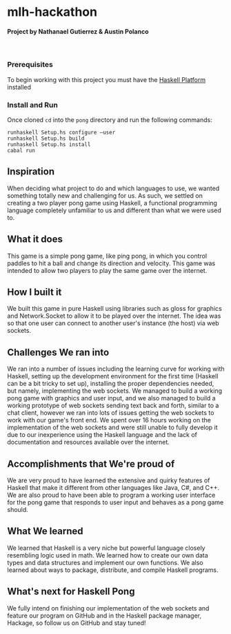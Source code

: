 # mlh-hackathon
#### Project by Nathanael Gutierrez & Austin Polanco  
  
<br>

### Prerequisites

To begin working with this project you must have the [Haskell Platform](https://www.haskell.org/platform/) installed

### Install and Run

Once cloned `cd` into the `pong` directory and run the following commands:

```
runhaskell Setup.hs configure —user
runhaskell Setup.hs build
runhaskell Setup.hs install
cabal run
```

## Inspiration

When deciding what project to do and which languages to use, we wanted something totally new and challenging for us. As such, we settled on creating a two player pong game using Haskell, a functional programming language completely unfamiliar to us and different than what we were used to.

## What it does

This game is a simple pong game, like ping pong, in which you control paddles to hit a ball and change its direction and velocity. This game was intended to allow two players to play the same game over the internet.

## How I built it

We built this game in pure Haskell using libraries such as gloss for graphics and Network.Socket to allow it to be played over the internet. The idea was so that one user can connect to another user's instance (the host) via web sockets.

## Challenges We ran into

We ran into a number of issues including the learning curve for working with Haskell, setting up the development environment for the first time (Haskell can be a bit tricky to set up), installing the proper dependencies needed, but namely, implementing the web sockets. We managed to build a working pong game with graphics and user input, and we also managed to build a working prototype of web sockets sending text back and forth, similar to a chat client, however we ran into lots of issues getting the web sockets to work with our game's front end. We spent over 16 hours working on the implementation of the web sockets and were still unable to fully develop it due to our inexperience using the Haskell language and the lack of documentation and resources available over the internet.

## Accomplishments that We're proud of

We are very proud to have learned the extensive and quirky features of Haskell that make it different from other languages like Java, C#, and C++. We are also proud to have been able to program a working user interface for the pong game that responds to user input and behaves as a pong game should.

## What We learned

We learned that Haskell is a very niche but powerful language closely resembling logic used in math. We learned how to create our own data types and data structures and implement our own functions. We also learned about ways to package, distribute, and compile Haskell programs.

## What's next for Haskell Pong

We fully intend on finishing our implementation of the web sockets and feature our program on GitHub and in the Haskell package manager, Hackage, so follow us on GitHub and stay tuned!
